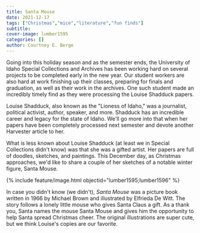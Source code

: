 ```yaml
---
title: Santa Mouse
date: 2021-12-17 
tags: ["Christmas","mice","literature","fun finds"]
subtitle: 
cover-image: lumber1595
categories: []
author: Courtney E. Berge
---
```


Going into this holiday season and as the semester ends, the University of Idaho Special Collections and Archives has been working hard on several projects to be completed early in the new year. Our student workers are also hard at work finishing up their classes, preparing for finals and graduation, as well as their work in the archives. One such student made an incredibly timely find as they were processing the Louise Shadduck papers. 

Louise Shadduck, also known as the "Lioness of Idaho," was a journalist, political activist, author, speaker, and more. Shadduck has an incredible career and legacy for the state of Idaho. We'll go more into that when her papers have been completely processed next semester and devote another Harvester article to her. 

What is less known about Louise Shadduck (at least we in Special Collections didn't know) was that she was a gifted artist. Her papers are full of doodles, sketches, and paintings. This December day, as Christmas approaches, we'd like to share a couple of her sketches of a notable winter figure, Santa Mouse. 

{% include feature/image.html objectid="lumber1595;lumber1596" %}

In case you didn't know (we didn't), *Santa Mouse* was a picture book written in 1966 by Michael Brown and illustrated by Elfrieda De Witt. The story follows a lonely little mouse who gives Santa Claus a gift. As a thank you, Santa names the mouse Santa Mouse and gives him the opportunity to help Santa spread Christmas cheer. The original illustrations are super cute, but we think Louise's copies are our favorite. 

